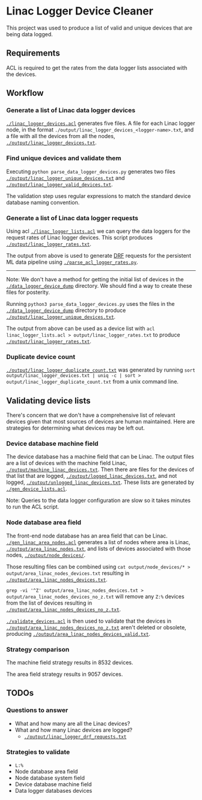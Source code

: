 # Linac Logger Device Cleaner

This project was used to produce a list of valid and unique devices that are being data logged.

## Requirements

ACL is required to get the rates from the data logger lists associated with the devices.

## Workflow

### Generate a list of Linac data logger devices

[`./linac_logger_devices.acl`](./linac_logger_devices.acl) generates five files. A file for each Linac logger node, in the format `./output/linac_logger_devices_<logger-name>.txt`, and a file with all the devices from all the nodes, [`./output/linac_logger_devices.txt`](./output/linac_logger_devices.txt).

### Find unique devices and validate them

Executing `python parse_data_logger_devices.py` generates two files [`./output/linac_logger_unique_devices.txt`](./output/linac_logger_unique_devices.txt) and [`./output/linac_logger_valid_devices.txt`](./output/linac_logger_valid_devices.txt).

The validation step uses regular expressions to match the standard device database naming convention.

### Generate a list of Linac data logger requests

Using acl [`./linac_logger_lists.acl`](./linac_logger_lists.acl) we can query the data loggers for the request rates of Linac logger devices. This script produces [`./output/linac_logger_rates.txt`](./output/linac_logger_rates.txt).

The output from above is used to generate [DRF](https://www-bd.fnal.gov/controls/public/drf2/) requests for the persistent ML data pipeline using [`./parse_acl_logger_rates.py`](./parse_acl_logger_rates.py).

---

Note: We don't have a method for getting the initial list of devices in the [`./data_logger_device_dump`](./data_logger_device_dump) directory. We should find a way to create these files for posterity.

Running `python3 parse_data_logger_devices.py` uses the files in the [`./data_logger_device_dump`](./data_logger_device_dump) directory to produce [`./output/linac_logger_unique_devices.txt`](./output/linac_logger_unique_devices.txt).

The output from above can be used as a device list with `acl linac_logger_lists.acl > output/linac_logger_rates.txt` to produce [`./output/linac_logger_rates.txt`](./output/linac_logger_rates.txt).

### Duplicate device count

[`./output/linac_logger_duplicate_count.txt`](./output/linac_logger_duplicate_count.txt) was generated by running `sort output/linac_logger_devices.txt | uniq -c | sort > output/linac_logger_duplicate_count.txt` from a unix command line.

## Validating device lists

There's concern that we don't have a comprehensive list of relevant devices given that most sources of devices are human maintained. Here are strategies for determining what devices may be left out.

### Device database machine field

The device database has a machine field that can be Linac. The output files are a list of devices with the machine field Linac, [`./output/machine_linac_devices.txt`](./output/machine_linac_devices.txt). Then there are files for the devices of that list that are logged, [`./output/logged_linac_devices.txt`](./output/logged_linac_devices.txt), and not logged, [`./output/unlogged_linac_devices.txt`](./output/unlogged_linac_devices.txt). These lists are generated by [`./gen_device_lists.acl`](./gen_device_lists.acl).

Note: Queries to the data logger configuration are slow so it takes minutes to run the ACL script.

### Node database area field

The front-end node database has an area field that can be Linac. [`./gen_linac_area_nodes.acl`](./gen_linac_area_nodes.acl) generates a list of nodes where area is Linac, [`./output/area_linac_nodes.txt`](./output/area_linac_nodes.txt), and lists of devices associated with those nodes, [`./output/node_devices/`](./output/node_devices/).

Those resulting files can be combined using `cat output/node_devices/* > output/area_linac_nodes_devices.txt` resulting in [`./output/area_linac_nodes_devices.txt`](./output/area_linac_nodes_devices.txt).

`grep -vi '^Z' output/area_linac_nodes_devices.txt > output/area_linac_nodes_devices_no_z.txt` will remove any `Z:%` devices from the list of devices resulting in [`./output/area_linac_nodes_devices_no_z.txt`](./output/area_linac_nodes_devices_no_z.txt).

[`./validate_devices.acl`](./validate_devices.acl) is then used to validate that the devices in [`./output/area_linac_nodes_devices_no_z.txt`](./output/area_linac_nodes_devices_no_z.txt) aren't deleted or obsolete, producing [`./output/area_linac_nodes_devices_valid.txt`](./output/area_linac_nodes_devices_valid.txt).

### Strategy comparison

The machine field strategy results in 8532 devices.

The area field strategy results in 9057 devices.

## TODOs

### Questions to answer

- What and how many are all the Linac devices?
- What and how many Linac devices are logged?
  - [`./output/linac_logger_drf_requests.txt`](./output/linac_logger_drf_requests.txt)

### Strategies to validate

- `L:%`
- Node database area field
- Node database system field
- Device database machine field
- Data logger databases devices
